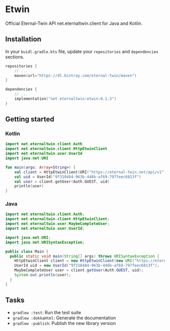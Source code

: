 # Etwin

Official Eternal-Twin API net.eternaltwin.client for Java and Kotlin.

## Installation

In your `buidl.gradle.kts` file, update your `repositories` and `dependencies` sections.

```kotlin
repositories {
    // ...
    maven(url="https://dl.bintray.com/eternal-twin/maven")
}

dependencies {
    // ...
    implementation("net.eternaltwin:etwin:0.1.3")
}
```

## Getting started

### Kotlin

```kotlin
import net.eternaltwin.client.Auth
import net.eternaltwin.client.HttpEtwinClient
import net.eternaltwin.user.UserId
import java.net.URI

fun main(args: Array<String>) {
    val client = HttpEtwinClient(URI("https://eternal-twin.net/api/v1"))
    val uid = UserId("9f310484-963b-446b-af69-797feec6813f")
    val user = client.getUser(Auth.GUEST, uid)
    println(user)
}
```

### Java

```java
import net.eternaltwin.client.Auth;
import net.eternaltwin.client.HttpEtwinClient;
import net.eternaltwin.user.MaybeCompleteUser;
import net.eternaltwin.user.UserId;

import java.net.URI;
import java.net.URISyntaxException;

public class Main {
  public static void main(String[] args) throws URISyntaxException {
    HttpEtwinClient client = new HttpEtwinClient(new URI("https://eternal-twin.net/api/v1"));
    UserId uid = new UserId("9f310484-963b-446b-af69-797feec6813f");
    MaybeCompleteUser user = client.getUser(Auth.GUEST, uid);
    System.out.println(user);
  }
}
```

## Tasks

- `gradlew :test`: Run the test suite
- `gradlew :dokkaHtml`: Generate the documentation
- `gradlew :publish`: Publish the new library version
